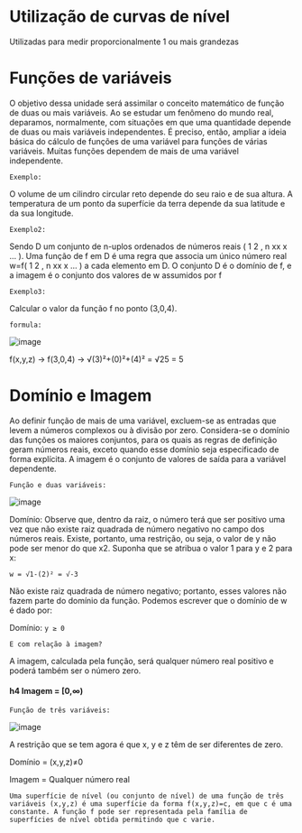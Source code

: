# Utilização de curvas de nível

Utilizadas para medir proporcionalmente 1 ou mais grandezas

# Funções de variáveis

O objetivo dessa unidade será assimilar o conceito matemático de função de duas ou mais
variáveis. Ao se estudar um fenômeno do mundo real, deparamos, normalmente, com situações
em que uma quantidade depende de duas ou mais variáveis independentes. É preciso, então,
ampliar a ideia básica do cálculo de funções de uma variável para funções de várias variáveis.
Muitas funções dependem de mais de uma variável independente.

```Exemplo:```

O volume de um cilindro circular reto depende do seu raio e de sua altura.
A temperatura de um ponto da superfície da terra depende da sua latitude e da sua longitude.

```Exemplo2:```

Sendo D um conjunto de n-uplos ordenados de números reais ( 1 2 , n xx x … ). Uma função de f
em D é uma regra que associa um único número real w=f( 1 2 , n xx x … ) a cada elemento em D. O
conjunto D é o domínio de f, e a imagem é o conjunto dos valores de w assumidos por f

```Exemplo3:```

Calcular o valor da função f no ponto (3,0,4). 

```formula:```

![image](https://user-images.githubusercontent.com/41032795/134772569-7b1150b2-b605-4fef-9900-6391d85985b0.png)

f(x,y,z) -> f(3,0,4) -> √(3)²+(0)²+(4)² = √25 = 5

# Domínio e Imagem

Ao definir função de mais de uma variável, excluem-se as entradas que levem a números
complexos ou à divisão por zero. Considera-se o domínio das funções os maiores conjuntos, para
os quais as regras de definição geram números reais, exceto quando esse domínio seja especificado
de forma explícita. A imagem é o conjunto de valores de saída para a variável dependente.

```Função e duas variáveis:```

![image](https://user-images.githubusercontent.com/41032795/134772643-eeaa26fb-1f81-482f-9c43-ecc955a54d84.png)

Domínio: Observe que, dentro da raiz, o número terá que ser positivo uma vez que não existe raiz quadrada de número negativo no campo dos números reais. Existe, portanto, uma restrição, ou seja, o valor de y não pode ser menor do que x2. Suponha que se atribua o valor 1 para y e 2 para x:

```w = √1-(2)² = √-3```

Não existe raiz quadrada de número negativo; portanto, esses valores não fazem parte do
domínio da função. Podemos escrever que o domínio de w é dado por:

Domínio: ```y ≥ 0```

```E com relação à imagem?```

A imagem, calculada pela função, será qualquer número real positivo e poderá também ser
o número zero.

#### h4 Imagem = [0,∞)


```Função de três variáveis:```

![image](https://cdn.discordapp.com/attachments/891308836810539071/891308877268799548/Screenshot_1.png)

A restrição que se tem agora é que x, y e z têm de ser diferentes de zero.

Domínio = (x,y,z)≠0

Imagem = Qualquer número real

```Uma superfície de nível (ou conjunto de nível) de uma função de três variáveis (x,y,z) é uma superfície da forma f(x,y,z)=c, em que c é uma constante. A função f pode ser representada pela família de superfícies de nível obtida permitindo que c varie.```
